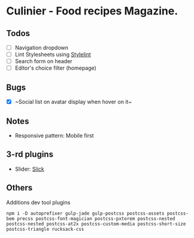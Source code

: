 # Culinier - Food recipes Magazine.

## Todos

- [ ] Navigation dropdown
- [ ] Lint Stylesheets using [Stylelint](http://stylelint.io)
- [ ] Search form on header
- [ ] Editor's choice filter (homepage)

## Bugs

- [x] ~Social list on avatar display when hover on it~

## Notes

* Responsive pattern: Mobile first

## 3-rd plugins

* Slider: [Slick](http://kenwheeler.github.io/slick/)

## Others

Additions dev tool plugins

```
npm i -D autoprefixer gulp-jade gulp-postcss postcss-assets postcss-bem precss postcss-font-magician postcss-pxtorem postcss-nested postcss-nested postcss-at2x postcss-custom-media postcss-short-size postcss-triangle rucksack-css
```
